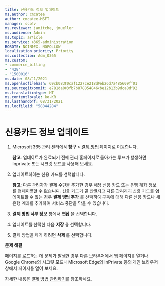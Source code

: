 ```yaml
---
title: 신용카드 정보 업데이트
ms.author: cmcatee
author: cmcatee-MSFT
manager: scotv
ms.reviewer: jamitche, jmueller
ms.audience: Admin
ms.topic: article
ms.service: o365-administration
ROBOTS: NOINDEX, NOFOLLOW
localization_priority: Priority
ms.collection: Adm_O365
ms.custom:
- commerce_billing
- "428"
- "1500016"
ms.date: 08/11/2021
ms.openlocfilehash: 69cb08380caf1227ce218d9eb26d7a485609ff01
ms.sourcegitcommit: e781da003fb7b878854846cbe12b13b9dca8df92
ms.translationtype: HT
ms.contentlocale: ko-KR
ms.lasthandoff: 08/31/2021
ms.locfileid: "58844284"
---
```

# <a name="update-credit-card-information"></a>신용카드 정보 업데이트

1. Microsoft 365 관리 센터에서 **청구** \> [결제 방법](https://go.microsoft.com/fwlink/p/?linkid=2018806) 페이지로 이동합니다.

    **참고**: 업데이트가 완료되기 전에 관리 홈페이지로 돌아가는 루프가 발생하면 Inprivate 또는 시크릿 모드를 사용해 보세요.
  
2. 업데이트하려는 신용 카드를 선택합니다.

    **참고**: 다른 관리자가 결제 수단을 추가한 경우 해당 신용 카드 또는 은행 계좌 정보를 업데이트할 수 없습니다. 신용 카드가 곧 만료되고 다른 관리자가 신용 카드를 업데이트할 수 없는 경우 **결제 방법 추가** 를 선택하여 구독에 대해 다른 신용 카드나 새 은행 계좌를 추가하여 서비스 중단을 막을 수 있습니다.
  
3. **결제 방법 세부 정보** 창에서 **편집** 을 선택합니다. 

4. 업데이트를 선택한 다음 **저장** 을 선택합니다.

5. 결제 방법을 제거 하려면 **삭제** 를 선택합니다.

**문제 해결**

페이지를 로드하는 데 문제가 발생한 경우 다른 브라우저에서 웹 페이지를 열거나 Google Chrome의 시크릿 모드나 Microsoft Edge의 InPrivate 등의 개인 브라우저 창에서 페이지를 열어 보세요. 

자세한 내용은 [결제 방법 관리하기](https://docs.microsoft.com/microsoft-365/commerce/billing-and-payments/manage-payment-methods)를 참조하세요.
